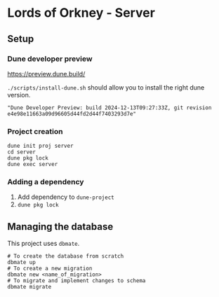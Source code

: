 # Lords of Orkney - Server

## Setup

### Dune developer preview

<https://preview.dune.build/>

`./scripts/install-dune.sh` should allow you to install the right dune version.

```
"Dune Developer Preview: build 2024-12-13T09:27:33Z, git revision
e4e98e11663a09d96605d44fd2d44f7403293d7e"
```

### Project creation

```
dune init proj server
cd server
dune pkg lock
dune exec server
```

### Adding a dependency

1. Add dependency to `dune-project`
2. `dune pkg lock`

## Managing the database

This project uses `dbmate`.

```
# To create the database from scratch
dbmate up
# To create a new migration
dbmate new <name_of_migration>
# To migrate and implement changes to schema
dbmate migrate
```
